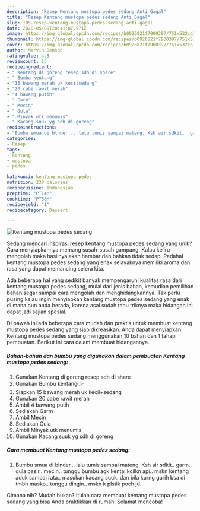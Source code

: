 ```yaml
---
description: "Resep Kentang mustopa pedes sedang Anti Gagal"
title: "Resep Kentang mustopa pedes sedang Anti Gagal"
slug: 105-resep-kentang-mustopa-pedes-sedang-anti-gagal
date: 2020-05-09T20:11:07.971Z
image: https://img-global.cpcdn.com/recipes/b0926821f7900397/751x532cq70/kentang-mustopa-pedes-sedang-foto-resep-utama.jpg
thumbnail: https://img-global.cpcdn.com/recipes/b0926821f7900397/751x532cq70/kentang-mustopa-pedes-sedang-foto-resep-utama.jpg
cover: https://img-global.cpcdn.com/recipes/b0926821f7900397/751x532cq70/kentang-mustopa-pedes-sedang-foto-resep-utama.jpg
author: Marvin Benson
ratingvalue: 4.5
reviewcount: 15
recipeingredient:
- " Kentang di goreng resep sdh di share"
- " Bumbu kentang"
- "15 bawang merah uk kecilsedang"
- "20 cabe rawit merah"
- "4 bawang putih"
- " Garm"
- " Mecin"
- " Gula"
- " Minyak utk menumis"
- " Kacang suuk yg sdh di goreng"
recipeinstructions:
- "Bumbu smua di blnder... lalu tumis sampai mateng. Ksh air sdkit.. garm.. gula pasir.. mecin.. tunggu bumbu agk kental kcilkn api.. mskn kentang aduk sampai rata.. masukan kacang suuk. dan bila kurng gurih bsa di tmbh masko.. tunggu dingin.. mskn k plstik poch jd.."
categories:
- Resep
tags:
- kentang
- mustopa
- pedes

katakunci: kentang mustopa pedes 
nutrition: 238 calories
recipecuisine: Indonesian
preptime: "PT14M"
cooktime: "PT38M"
recipeyield: "1"
recipecategory: Dessert

---
```



![Kentang mustopa pedes sedang](https://img-global.cpcdn.com/recipes/b0926821f7900397/751x532cq70/kentang-mustopa-pedes-sedang-foto-resep-utama.jpg)

Sedang mencari inspirasi resep kentang mustopa pedes sedang yang unik? Cara menyiapkannya memang susah-susah gampang. Kalau keliru mengolah maka hasilnya akan hambar dan bahkan tidak sedap. Padahal kentang mustopa pedes sedang yang enak selayaknya memiliki aroma dan rasa yang dapat memancing selera kita.



Ada beberapa hal yang sedikit banyak mempengaruhi kualitas rasa dari kentang mustopa pedes sedang, mulai dari jenis bahan, kemudian pemilihan bahan segar sampai cara mengolah dan menghidangkannya. Tak perlu pusing kalau ingin menyiapkan kentang mustopa pedes sedang yang enak di mana pun anda berada, karena asal sudah tahu triknya maka hidangan ini dapat jadi sajian spesial.


Di bawah ini ada beberapa cara mudah dan praktis untuk membuat kentang mustopa pedes sedang yang siap dikreasikan. Anda dapat menyiapkan Kentang mustopa pedes sedang menggunakan 10 bahan dan 1 tahap pembuatan. Berikut ini cara dalam membuat hidangannya.

<!--inarticleads1-->

##### Bahan-bahan dan bumbu yang digunakan dalam pembuatan Kentang mustopa pedes sedang:

1. Gunakan  Kentang di goreng resep sdh di share
1. Gunakan  Bumbu kentang👉
1. Siapkan 15 bawang merah uk kecil+sedang
1. Gunakan 20 cabe rawit merah
1. Ambil 4 bawang putih
1. Sediakan  Garm
1. Ambil  Mecin
1. Sediakan  Gula
1. Ambil  Minyak utk menumis
1. Gunakan  Kacang suuk yg sdh di goreng




<!--inarticleads2-->

##### Cara membuat Kentang mustopa pedes sedang:

1. Bumbu smua di blnder... lalu tumis sampai mateng. Ksh air sdkit.. garm.. gula pasir.. mecin.. tunggu bumbu agk kental kcilkn api.. mskn kentang aduk sampai rata.. masukan kacang suuk. dan bila kurng gurih bsa di tmbh masko.. tunggu dingin.. mskn k plstik poch jd..




Gimana nih? Mudah bukan? Itulah cara membuat kentang mustopa pedes sedang yang bisa Anda praktikkan di rumah. Selamat mencoba!
